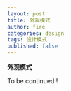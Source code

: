 ```yaml
---
layout: post
title: 外观模式
author: fire
categories: design
tags: 设计模式
published: false
---
```


**外观模式**

To be continued !